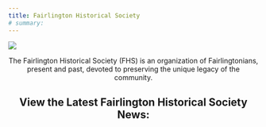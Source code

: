 ```yaml
---
title: Fairlington Historical Society
# summary: 
---
```


<style>
hr { display: none; }
h1 { display: none; }
.title, .textcenter { text-align: center; }
</style>

<img src="home/cropped-Fairlington-Header-Logo.png" class="imagecenter" >

<script>
    var images = ["carousel/2005_Architecture_2_Edited-840x442.jpg", "carousel/2005_Slide96-1059x557.jpg", "carousel/FRL_Banner_Resized_0002_Ch-3_9.jpg", "carousel/FRL_Banner_Resized_0003_Ch-2_7.jpg", "carousel/FRL_Banner_Resized_0004_Ch-2_6.jpg"];
    var randomName = images[Math.floor(Math.random() * images.length)];
</script>

<script>document.write('<img src="/' + randomName + '" height="387px" width="736px" alt="Fairlington" class="imagecenter">');</script>

<div class="textcenter">

The Fairlington Historical Society (FHS) is an organization of Fairlingtonians, present and past, devoted to preserving the unique legacy of the community.

<h2>View the Latest Fairlington Historical Society News:</h2>
</div>